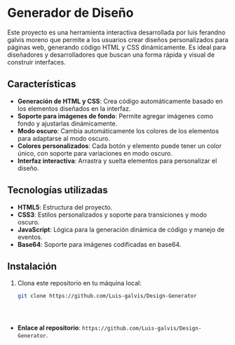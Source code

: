 # Generador de Diseño

Este proyecto es una herramienta interactiva desarrollada por luis ferandno galvis moreno que permite a los usuarios crear diseños personalizados para páginas web, generando código HTML y CSS dinámicamente. Es ideal para diseñadores y desarrolladores que buscan una forma rápida y visual de construir interfaces.

## Características

- **Generación de HTML y CSS**: Crea código automáticamente basado en los elementos diseñados en la interfaz.
- **Soporte para imágenes de fondo**: Permite agregar imágenes como fondo y ajustarlas dinámicamente.
- **Modo oscuro**: Cambia automáticamente los colores de los elementos para adaptarse al modo oscuro.
- **Colores personalizados**: Cada botón y elemento puede tener un color único, con soporte para variaciones en modo oscuro.
- **Interfaz interactiva**: Arrastra y suelta elementos para personalizar el diseño.

## Tecnologías utilizadas

- **HTML5**: Estructura del proyecto.
- **CSS3**: Estilos personalizados y soporte para transiciones y modo oscuro.
- **JavaScript**: Lógica para la generación dinámica de código y manejo de eventos.
- **Base64**: Soporte para imágenes codificadas en base64.

## Instalación

1. Clona este repositorio en tu máquina local:
   ```bash
   git clone https://github.com/Luis-galvis/Design-Generator



   

- **Enlace al repositorio**: `https://github.com/Luis-galvis/Design-Generator`.
